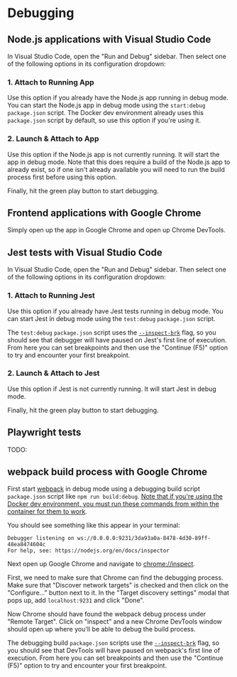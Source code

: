 # Debugging

## Node.js applications with Visual Studio Code

In Visual Studio Code, open the "Run and Debug" sidebar. Then select one of the following options in its configuration dropdown:

### 1. Attach to Running App

Use this option if you already have the Node.js app running in debug mode. You can start the Node.js app in debug mode using the `start:debug` `package.json` script. The Docker dev environment already uses this `package.json` script by default, so use this option if you're using it.

### 2. Launch & Attach to App

Use this option if the Node.js app is not currently running. It will start the app in debug mode. Note that this does require a build of the Node.js app to already exist, so if one isn't already available you will need to run the build process first before using this option.

Finally, hit the green play button to start debugging.

## Frontend applications with Google Chrome

Simply open up the app in Google Chrome and open up Chrome DevTools.

## Jest tests with Visual Studio Code

In Visual Studio Code, open the "Run and Debug" sidebar. Then select one of the following options in its configuration dropdown:

### 1. Attach to Running Jest

Use this option if you already have Jest tests running in debug mode. You can start Jest in debug mode using the `test:debug` `package.json` script.

The `test:debug` `package.json` script uses the [`--inspect-brk`](https://nodejs.org/api/debugger.html#v8-inspector-integration-for-nodejs) flag, so you should see that debugger will have paused on Jest's first line of execution. From here you can set breakpoints and then use the "Continue (F5)" option to try and encounter your first breakpoint.

### 2. Launch & Attach to Jest

Use this option if Jest is not currently running. It will start Jest in debug mode.

Finally, hit the green play button to start debugging.

## Playwright tests

TODO:

## webpack build process with Google Chrome

First start [webpack](https://webpack.js.org) in debug mode using a debugging build script `package.json` script like `npm run build:debug`. [Note that if you're using the Docker dev environment, you must run these commands from within the container for them to work](./developing-with-docker.md#how-can-i-run-terminal-commands-inside-the-container).

You should see something like this appear in your terminal:

```
Debugger listening on ws://0.0.0.0:9231/3da93a0a-8478-4d30-89ff-48ea8474604c
For help, see: https://nodejs.org/en/docs/inspector
```

Next open up Google Chrome and navigate to [chrome://inspect](chrome://inspect).

First, we need to make sure that Chrome can find the debugging process. Make sure that "Discover network targets" is checked and then click on the "Configure..." button next to it. In the "Target discovery settings" modal that pops up, add `localhost:9231` and click "Done".

Now Chrome should have found the webpack debug process under "Remote Target". Click on "inspect" and a new Chrome DevTools window should open up where you'll be able to debug the build process.

The debugging build `package.json` scripts use the [`--inspect-brk`](https://nodejs.org/api/debugger.html#v8-inspector-integration-for-nodejs) flag, so you should see that DevTools will have paused on webpack's first line of execution. From here you can set breakpoints and then use the "Continue (F5)" option to try and encounter your first breakpoint.
